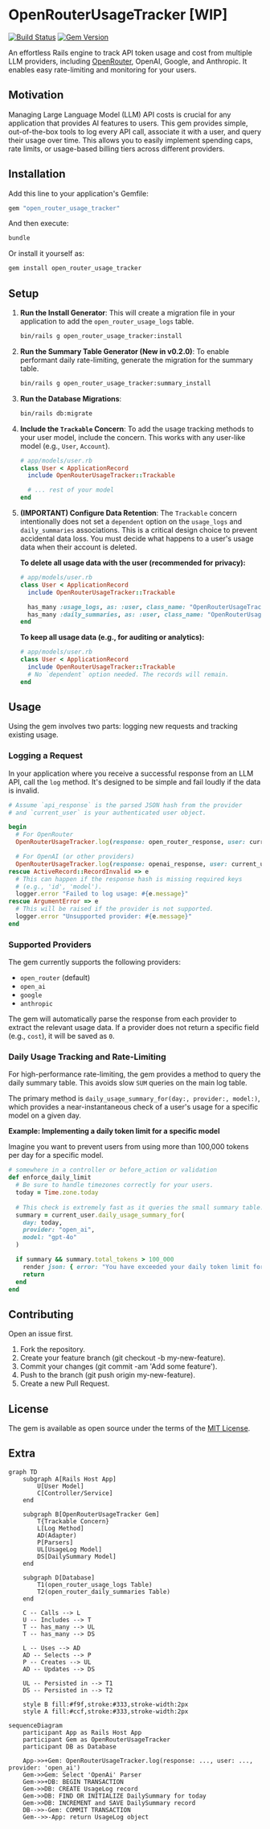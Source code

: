 # OpenRouterUsageTracker [WIP]
[![Build Status](https://github.com/mclpio/open_router_usage_tracker/actions/workflows/ci.yml/badge.svg)](https://github.com/mclpio/open_router_usage_tracker/actions)
[![Gem Version](https://badge.fury.io/rb/open_router_usage_tracker.svg)](https://badge.fury.io/rb/open_router_usage_tracker)

An effortless Rails engine to track API token usage and cost from multiple LLM providers, including [OpenRouter](https://openrouter.ai/), OpenAI, Google, and Anthropic. It enables easy rate-limiting and monitoring for your users.

## Motivation
Managing Large Language Model (LLM) API costs is crucial for any application that provides AI features to users. This gem provides simple, out-of-the-box tools to log every API call, associate it with a user, and query their usage over time. This allows you to easily implement spending caps, rate limits, or usage-based billing tiers across different providers.

## Installation
Add this line to your application's Gemfile:

```ruby
gem "open_router_usage_tracker"
```

And then execute:
```bash
bundle
```

Or install it yourself as:
```bash
gem install open_router_usage_tracker
```

## Setup

1.  **Run the Install Generator**: This will create a migration file in your application to add the `open_router_usage_logs` table.
    ```bash
    bin/rails g open_router_usage_tracker:install
    ```

2.  **Run the Summary Table Generator (New in v0.2.0)**: To enable performant daily rate-limiting, generate the migration for the summary table.
    ```bash
    bin/rails g open_router_usage_tracker:summary_install
    ```

3.  **Run the Database Migrations**:
    ```bash
    bin/rails db:migrate
    ```

4.  **Include the `Trackable` Concern**: To add the usage tracking methods to your user model, include the concern. This works with any user-like model (e.g., `User`, `Account`).
    ```ruby
    # app/models/user.rb
    class User < ApplicationRecord
      include OpenRouterUsageTracker::Trackable

      # ... rest of your model
    end
    ```

5.  **(IMPORTANT) Configure Data Retention**: The `Trackable` concern intentionally does not set a `dependent` option on the `usage_logs` and `daily_summaries` associations. This is a critical design choice to prevent accidental data loss. You must decide what happens to a user's usage data when their account is deleted.

    **To delete all usage data with the user (recommended for privacy):**
    ```ruby
    # app/models/user.rb
    class User < ApplicationRecord
      include OpenRouterUsageTracker::Trackable

      has_many :usage_logs, as: :user, class_name: "OpenRouterUsageTracker::UsageLog", dependent: :destroy
      has_many :daily_summaries, as: :user, class_name: "OpenRouterUsageTracker::DailySummary", dependent: :destroy
    end
    ```

    **To keep all usage data (e.g., for auditing or analytics):**
    ```ruby
    # app/models/user.rb
    class User < ApplicationRecord
      include OpenRouterUsageTracker::Trackable
      # No `dependent` option needed. The records will remain.
    end
    ```

## Usage
Using the gem involves two parts: logging new requests and tracking existing usage.

### Logging a Request
In your application where you receive a successful response from an LLM API, call the `log` method. It's designed to be simple and fail loudly if the data is invalid.

```ruby
# Assume `api_response` is the parsed JSON hash from the provider
# and `current_user` is your authenticated user object.

begin
  # For OpenRouter
  OpenRouterUsageTracker.log(response: open_router_response, user: current_user)

  # For OpenAI (or other providers)
  OpenRouterUsageTracker.log(response: openai_response, user: current_user, provider: "open_ai")
rescue ActiveRecord::RecordInvalid => e
  # This can happen if the response hash is missing required keys
  # (e.g., 'id', 'model').
  logger.error "Failed to log usage: #{e.message}"
rescue ArgumentError => e
  # This will be raised if the provider is not supported.
  logger.error "Unsupported provider: #{e.message}"
end
```

### Supported Providers
The gem currently supports the following providers:
- `open_router` (default)
- `open_ai`
- `google`
- `anthropic`

The gem will automatically parse the response from each provider to extract the relevant usage data. If a provider does not return a specific field (e.g., `cost`), it will be saved as `0`.

### Daily Usage Tracking and Rate-Limiting
For high-performance rate-limiting, the gem provides a method to query the daily summary table. This avoids slow `SUM` queries on the main log table.

The primary method is `daily_usage_summary_for(day:, provider:, model:)`, which provides a near-instantaneous check of a user's usage for a specific model on a given day.

**Example: Implementing a daily token limit for a specific model**

Imagine you want to prevent users from using more than 100,000 tokens per day for a specific model.

```ruby
# somewhere in a controller or before_action or validation
def enforce_daily_limit
  # Be sure to handle timezones correctly for your users.
  today = Time.zone.today
  
  # This check is extremely fast as it queries the small summary table.
  summary = current_user.daily_usage_summary_for(
    day: today,
    provider: "open_ai",
    model: "gpt-4o"
  )

  if summary && summary.total_tokens > 100_000
    render json: { error: "You have exceeded your daily token limit for this model." }, status: :too_many_requests
    return
  end
end
```



## Contributing
Open an issue first.

1. Fork the repository.
1. Create your feature branch (git checkout -b my-new-feature).
1. Commit your changes (git commit -am 'Add some feature').
1. Push to the branch (git push origin my-new-feature).
1. Create a new Pull Request.

## License
The gem is available as open source under the terms of the [MIT License](https://opensource.org/licenses/MIT).

## Extra

```mermaid
graph TD
    subgraph A[Rails Host App]
        U[User Model]
        C[Controller/Service]
    end

    subgraph B[OpenRouterUsageTracker Gem]
        T{Trackable Concern}
        L[Log Method]
        AD(Adapter)
        P[Parsers]
        UL[UsageLog Model]
        DS[DailySummary Model]
    end

    subgraph D[Database]
        T1(open_router_usage_logs Table)
        T2(open_router_daily_summaries Table)
    end

    C -- Calls --> L
    U -- Includes --> T
    T -- has_many --> UL
    T -- has_many --> DS

    L -- Uses --> AD
    AD -- Selects --> P
    P -- Creates --> UL
    AD -- Updates --> DS

    UL -- Persisted in --> T1
    DS -- Persisted in --> T2

    style B fill:#f9f,stroke:#333,stroke-width:2px
    style A fill:#ccf,stroke:#333,stroke-width:2px
```

```mermaid
sequenceDiagram
    participant App as Rails Host App
    participant Gem as OpenRouterUsageTracker
    participant DB as Database

    App->>+Gem: OpenRouterUsageTracker.log(response: ..., user: ..., provider: 'open_ai')
    Gem->>Gem: Select 'OpenAi' Parser
    Gem->>+DB: BEGIN TRANSACTION
    Gem->>DB: CREATE UsageLog record
    Gem->>DB: FIND OR INITIALIZE DailySummary for today
    Gem->>DB: INCREMENT and SAVE DailySummary record
    DB-->>-Gem: COMMIT TRANSACTION
    Gem-->>-App: return UsageLog object
```
